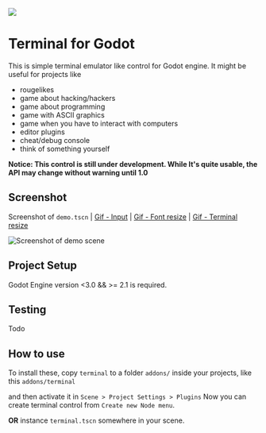 ![](icon.png)

# Terminal for Godot

This is simple terminal emulator like control for Godot engine. It might be useful for projects like

- rougelikes
- game about hacking/hackers
- game about programming
- game with ASCII graphics
- game when you have to interact with computers
- editor plugins
- cheat/debug console
- think of something yourself

**Notice: This control is still under development. While It's quite usable, the API may change without warning until 1.0**

## Screenshot
Screenshot of `demo.tscn` | [Gif - Input](https://66.media.tumblr.com/ef38b961962ef316956a4a343f527564/tumblr_o8atshfiyx1ujs4h9o1_540.gif) | [Gif - Font resize](https://67.media.tumblr.com/3e736bab172592e20dab24242f01aeee/tumblr_o8atshfiyx1ujs4h9o2_540.gif) | [Gif - Terminal resize](https://67.media.tumblr.com/7fef07c7d04fa20b50c880962bb2a45b/tumblr_o8atshfiyx1ujs4h9o3_540.gif)

![Screenshot of demo scene](https://cloud.githubusercontent.com/assets/4397533/15800472/28877386-2a7b-11e6-8b11-e4c2dc4003d0.png)

## Project Setup

Godot Engine version <3.0 && >= 2.1 is required.

## Testing

Todo

## How to use

To install these, copy `terminal` to a folder `addons/`
inside your projects, like this `addons/terminal`

and then activate it in `Scene > Project Settings > Plugins`
Now you can create terminal control from `Create new Node menu`.

**OR** instance `terminal.tscn` somewhere in your scene.

